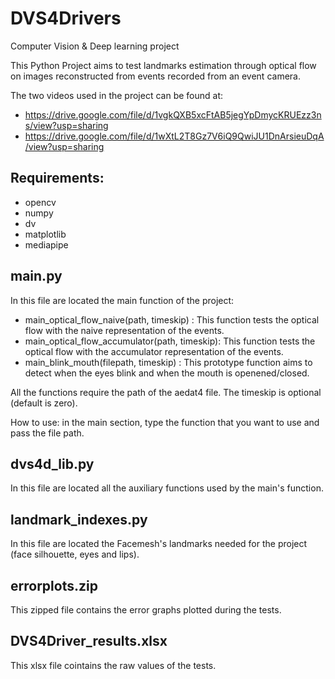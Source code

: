 # DVS4Drivers
Computer Vision &amp; Deep learning project

This Python Project aims to test landmarks estimation through optical flow on images reconstructed from events recorded from an event camera.

The two videos used in the project can be found at:
- https://drive.google.com/file/d/1vgkQXB5xcFtAB5jegYpDmycKRUEzz3ns/view?usp=sharing
- https://drive.google.com/file/d/1wXtL2T8Gz7V6iQ9QwiJU1DnArsieuDqA/view?usp=sharing

## Requirements:
- opencv
- numpy
- dv
- matplotlib
- mediapipe


## main.py
In this file are located the main function of the project:
- main_optical_flow_naive(path, timeskip) : This function tests the optical flow with the naive representation of the events.
- main_optical_flow_accumulator(path, timeskip): This function tests the optical flow with the accumulator representation of the events.
- main_blink_mouth(filepath, timeskip) : This prototype function aims to detect when the eyes blink and when the mouth is openened/closed. 

All the functions require the path of the aedat4 file. The timeskip is optional (default is zero).

How to use: in the main section, type the function that you want to use and pass the file path.

## dvs4d_lib.py
In this file are located all the auxiliary functions used by the main's function.
  
## landmark_indexes.py
In this file are located the Facemesh's landmarks needed for the project (face silhouette, eyes and lips).
 
## errorplots.zip
This zipped file contains the error graphs plotted during the tests.
  
## DVS4Driver_results.xlsx
This xlsx file cointains the raw values of the tests.
